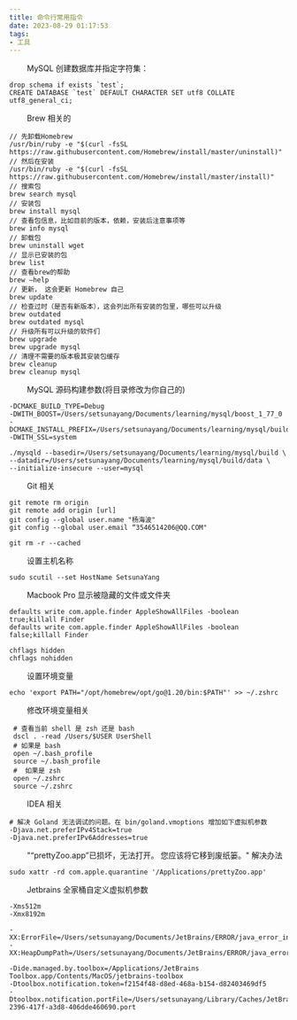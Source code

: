 ```yaml
---
title: 命令行常用指令
date: 2023-08-29 01:17:53
tags:
- 工具
---
```



&ensp;&ensp;&ensp;&ensp;  MySQL 创建数据库并指定字符集：
```xshell
drop schema if exists `test`;
CREATE DATABASE `test` DEFAULT CHARACTER SET utf8 COLLATE utf8_general_ci;
```

&ensp;&ensp;&ensp;&ensp;  Brew 相关的

```shell
// 先卸载Homebrew
/usr/bin/ruby -e "$(curl -fsSL https://raw.githubusercontent.com/Homebrew/install/master/uninstall)"
// 然后在安装
/usr/bin/ruby -e "$(curl -fsSL https://raw.githubusercontent.com/Homebrew/install/master/install)"
// 搜索包
brew search mysql
// 安装包
brew install mysql
// 查看包信息，比如目前的版本，依赖，安装后注意事项等
brew info mysql
// 卸载包
brew uninstall wget
// 显示已安装的包
brew list
// 查看brew的帮助
brew –help
// 更新， 这会更新 Homebrew 自己
brew update
// 检查过时（是否有新版本），这会列出所有安装的包里，哪些可以升级
brew outdated
brew outdated mysql
// 升级所有可以升级的软件们
brew upgrade
brew upgrade mysql
// 清理不需要的版本极其安装包缓存
brew cleanup
brew cleanup mysql
```
&ensp;&ensp;&ensp;&ensp;  MySQL 源码构建参数(将目录修改为你自己的)
```shell
-DCMAKE_BUILD_TYPE=Debug
-DWITH_BOOST=/Users/setsunayang/Documents/learning/mysql/boost_1_77_0
-DCMAKE_INSTALL_PREFIX=/Users/setsunayang/Documents/learning/mysql/build
-DWITH_SSL=system

./mysqld --basedir=/Users/setsunayang/Documents/learning/mysql/build \
--datadir=/Users/setsunayang/Documents/learning/mysql/build/data \
--initialize-insecure --user=mysql
```

&ensp;&ensp;&ensp;&ensp;  Git 相关
```shell 
git remote rm origin 
git remote add origin [url]
git config --global user.name "杨海波"
git config --global user.email “3546514206@QQ.COM"

git rm -r --cached
```

&ensp;&ensp;&ensp;&ensp;  设置主机名称
```shell
sudo scutil --set HostName SetsunaYang
```

&ensp;&ensp;&ensp;&ensp;  Macbook Pro 显示被隐藏的文件或文件夹
```shell
defaults write com.apple.finder AppleShowAllFiles -boolean true;killall Finder 
defaults write com.apple.finder AppleShowAllFiles -boolean false;killall Finder

chflags hidden
chflags nohidden
```

&ensp;&ensp;&ensp;&ensp;  设置环境变量
```shell
echo 'export PATH="/opt/homebrew/opt/go@1.20/bin:$PATH"' >> ~/.zshrc
```

&ensp;&ensp;&ensp;&ensp;  修改环境变量相关
```shell
 # 查看当前 shell 是 zsh 还是 bash
 dscl . -read /Users/$USER UserShell
 # 如果是 bash
 open ~/.bash_profile
 source ~/.bash_profile
 #  如果是 zsh
 open ~/.zshrc 
 source ~/.zshrc
```

&ensp;&ensp;&ensp;&ensp;  IDEA 相关
```shell
# 解决 Goland 无法调试的问题。在 bin/goland.vmoptions 增加如下虚拟机参数
-Djava.net.preferIPv4Stack=true
-Djava.net.preferIPv6Addresses=true
```

&ensp;&ensp;&ensp;&ensp;  "“prettyZoo.app”已损坏，无法打开。 您应该将它移到废纸篓。" 解决办法
```shell
sudo xattr -rd com.apple.quarantine '/Applications/prettyZoo.app'
```

&ensp;&ensp;&ensp;&ensp; Jetbrains 全家桶自定义虚拟机参数
```shell
-Xms512m
-Xmx8192m

-XX:ErrorFile=/Users/setsunayang/Documents/JetBrains/ERROR/java_error_in_web_%p.log
-XX:HeapDumpPath=/Users/setsunayang/Documents/JetBrains/ERROR/java_error_in_web.hprof

-Dide.managed.by.toolbox=/Applications/JetBrains Toolbox.app/Contents/MacOS/jetbrains-toolbox
-Dtoolbox.notification.token=f2154f48-d8ed-468a-b154-d82403469df5
-Dtoolbox.notification.portFile=/Users/setsunayang/Library/Caches/JetBrains/Toolbox/ports/f96117ec-2396-417f-a3d8-406dde460690.port
```